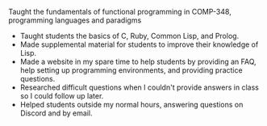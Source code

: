 Taught the fundamentals of functional programming in COMP-348, programming languages and paradigms

- Taught students the basics of C, Ruby, Common Lisp, and Prolog.
- Made supplemental material for students to improve their knowledge of Lisp.
- Made a website in my spare time to help students by providing an FAQ, help setting up programming environments, and providing practice questions.
- Researched difficult questions when I couldn't provide answers in class so I could follow up later.
- Helped students outside my normal hours, answering questions on Discord and by email.

